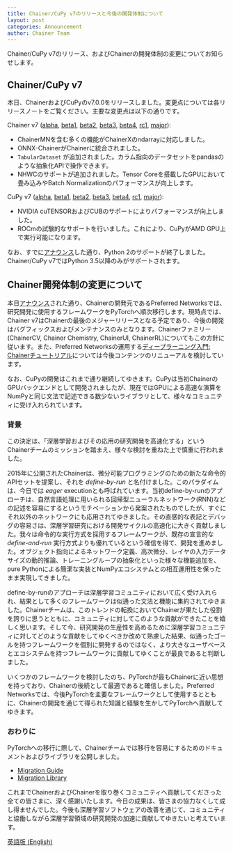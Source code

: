 ```yaml
---
title: Chainer/CuPy v7のリリースと今後の開発体制について
layout: post
categories: Announcement
author: Chainer Team
---
```


Chainer/CuPy v7のリリース、およびChainerの開発体制の変更についてお知らせします。

## Chainer/CuPy v7

本日、ChainerおよびCuPyのv7.0.0をリリースしました。変更点については各リリースノートをご覧ください。主要な変更点は以下の通りです。

Chainer v7 ([alpha](https://github.com/chainer/chainer/releases/tag/v7.0.0a1), [beta1](https://github.com/chainer/chainer/releases/tag/v7.0.0b1), [beta2](https://github.com/chainer/chainer/releases/tag/v7.0.0b2), [beta3](https://github.com/chainer/chainer/releases/tag/v7.0.0b3), [beta4](https://github.com/chainer/chainer/releases/tag/v7.0.0b4), [rc1](https://github.com/chainer/chainer/releases/tag/v7.0.0rc1), [major](https://github.com/chainer/chainer/releases/tag/v7.0.0)):

- ChainerMNを含む多くの機能がChainerXのndarrayに対応しました。
- ONNX-ChainerがChainerに統合されました。
- `TabularDataset` が追加されました。カラム指向のデータセットをpandasのような抽象化APIで操作できます。
- NHWCのサポートが追加されました。Tensor Coreを搭載したGPUにおいて畳み込みやBatch Normalizationのパフォーマンスが向上します。

CuPy v7 ([alpha](https://github.com/cupy/cupy/releases/tag/v7.0.0a1), [beta1](https://github.com/cupy/cupy/releases/tag/v7.0.0b1), [beta2](https://github.com/cupy/cupy/releases/tag/v7.0.0b2), [beta3](https://github.com/cupy/cupy/releases/tag/v7.0.0b3), [beta4](https://github.com/cupy/cupy/releases/tag/v7.0.0b4), [rc1](https://github.com/cupy/cupy/releases/tag/v7.0.0rc1), [major](https://github.com/cupy/cupy/releases/tag/v7.0.0)):

- NVIDIA cuTENSORおよびCUBのサポートによりパフォーマンスが向上しました。
- ROCmの試験的なサポートを行いました。これにより、CuPyがAMD GPU上で実行可能になります。

なお、すでに[アナウンス](https://chainer.org/announcement/2019/08/21/python2.html)した通り、Python 2のサポートが終了しました。Chainer/CuPy v7ではPython 3.5以降のみがサポートされます。

## Chainer開発体制の変更について

本日[アナウンス](https://preferred.jp/ja/news/pr20191205/)された通り、Chainerの開発元であるPreferred Networksでは、研究開発に使用するフレームワークをPyTorchへ順次移行します。現時点では、Chainer v7はChainerの最後のメジャーリリースとなる予定であり、今後の開発はバグフィックスおよびメンテナンスのみとなります。Chainerファミリー(ChainerCV, Chainer Chemistry, ChainerUI, ChainerRL)についてもこの方針に従います。また、Preferred Networksの運用する[ディープラーニング入門: Chainerチュートリアル](https://tutorials.chainer.org/ja/)については今後コンテンツのリニューアルを検討しています。

なお、CuPyの開発はこれまで通り継続してゆきます。CuPyは当初ChainerのGPUバックエンドとして開発されましたが、現在ではGPUによる高速な演算をNumPyと同じ文法で記述できる数少ないライブラリとして、様々なコミュニティに受け入れられています。

### 背景

この決定は、「深層学習およびその応用の研究開発を高速化する」というChainerチームのミッションを踏まえ、様々な検討を重ねた上で慎重に行われました。

2015年に公開されたChainerは、微分可能プログラミングのための新たな命令的APIセットを提案し、それを *define-by-run* と名付けました。このパラダイムは、今日では *eager* executionとも呼ばれています。当初define-by-runのアプローチは、自然言語処理に用いられる回帰型ニューラルネットワーク(RNN)などの記述を容易にするというモチベーションから発案されたものでしたが、すぐにそれ以外のネットワークにも応用されてゆきました。その直感的な表記とデバッグの容易さは、深層学習研究における開発サイクルの高速化に大きく貢献しました。我々は命令的な実行方式を採用するフレームワークが、既存の宣言的な *define-and-run* 実行方式よりも優れているという確信を得て、開発を進めました。オブジェクト指向によるネットワーク定義、高次微分、レイヤの入力データサイズの動的推論、トレーニングループの抽象化といった様々な機能追加を、pure Pythonによる簡潔な実装とNumPyエコシステムとの相互運用性を保ったまま実現してきました。

define-by-runのアプローチは深層学習コミュニティにおいて広く受け入れられ、結果として多くのフレームワークは似通った文法と機能に集約されてゆきました。Chainerチームは、このトレンドの転換においてChainerが果たした役割を誇りに思うとともに、コミュニティに対してこのような貢献ができたことを嬉しく思います。そして今、研究開発の生産性を高めるために深層学習コミュニティに対してどのような貢献をしてゆくべきか改めて熟慮した結果、似通ったゴールを持つフレームワークを個別に開発するのではなく、より大きなユーザベースとエコシステムを持つフレームワークに貢献してゆくことが最良であると判断しました。

いくつかのフレームワークを検討したのち、PyTorchが最もChainerに近い思想を持っており、Chainerの後続として最適であると確信しました。Preferred Networksでは、今後PyTorchを主要なフレームワークとして使用するとともに、Chainerの開発を通じて得られた知識と経験を生かしてPyTorchへ貢献してゆきます。

### おわりに

PyTorchへの移行に際して、Chainerチームでは移行を容易にするためのドキュメントおよびライブラリを公開しました。

- [Migration Guide](http://chainer.github.io/migration-guide)
- [Migration Library](http://github.com/chainer/chainer-pytorch-migration)

これまでChainerおよびChainerを取り巻くコミュニティへ貢献してくださった全ての皆さまに、深く感謝いたします。今日の成果は、皆さまの協力なくして成し得ませんでした。今後も深層学習ソフトウェアの改善を通じて、コミュニティと協働しながら深層学習領域の研究開発の加速に貢献してゆきたいと考えています。

[英語版 (English)](https://chainer.org/announcement/2019/12/05/released-v7.html)
